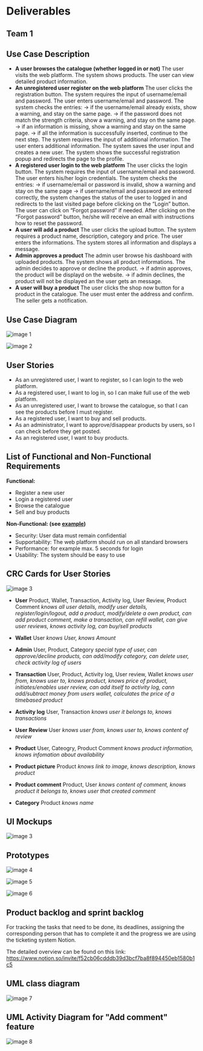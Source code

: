 # Deliverables
Team 1
---

## Use Case Description
* **A user browses the catalogue (whether logged in or not)**
The user visits the web platform.
The system shows products.
The user can view detailed product information.
* **An unregistered user register on the web platform**
The user clicks the registration button.
The system requires the input of username/email and password.
The user enters username/email and password.
The system checks the entries:
→ if the username/email already exists, show a warning, and stay on the same page.
→ if the password does not match the strength criteria, show a warning, and stay on     the same page.
→ if an information is missing, show a warning and stay on the same page.
→ if all the information is successfully inserted, continue to the next step. 
The system requires the input of additional information.
The user enters additional information.
The system saves the user input and creates a new user.
The system shows the successful registration popup and redirects the page to the profile.
* **A registered user login to the web platform**
The user clicks the login button.
The system requires the input of username/email and password.
The user enters his/her login credentials.
The system checks the entries:
→ if username/email or password is invalid, show a warning and stay on the same page
→ if username/email and password are entered correctly, the system changes the status of the user to logged in and redirects to the last visited page before clicking on the “Login” button.
The user can click on “Forgot password” if needed.
After clicking on the “Forgot password” button, he/she will receive an email with instructions how to reset the password.
* **A user will add a product**
The user clicks the upload button.
The system requires a product name, description, category and price.
The user enters the informations.
The system stores all information and displays a message.
* **Admin approves a product**
The admin user browse his dashboard with uploaded products.
The system shows all product informations.
The admin decides to approve or decline the product.
→ if admin approves, the product will be displayd on the website.
→ if admin declines, the product will not be displayed an the user gets an message.
* **A user will buy a product**
The user clicks the shop now button for a product in the catalogue.
The user must enter the address and confirm.
The seller gets a notification.

## Use Case Diagram

![image 1](https://github.com/scg-unibe-ch/ese2020-team1/blob/master/deliverables/UseCaseDiagram1.jpg)

![image 2](https://github.com/scg-unibe-ch/ese2020-team1/blob/master/deliverables/UseCaseDiagram2.jpg)

## User Stories

* As an unregistered user, I want to register, so I can login to the web platform.
* As a registered user, I want to log in, so I can make full use of the web platform.
* As an unregistered user, I want to browse the catalogue, so that I can see the products before I must register.
* As a registered user, I want to buy and sell products.
* As an administrator, I want to approve/disappear products by users, so I can check before they get posted.
* As an registered user, I want to buy products.


## List of Functional and Non-Functional Requirements
**Functional:**
* Register a new user
* Login a registered user
* Browse the catalogue
* Sell and buy products

**Non-Functional: (see <a href="https://web.cse.ohio-state.edu/~bair.41/616/Project/Example_Document/Req_Doc_Example.html#Nonfunc">example</a>)**
* Security: User data must remain confidential
* Supportability: The web platform should run on all standard browsers
* Performance: for example max. 5 seconds for login
* Usability: The system should be easy to use


## CRC Cards for User Stories

![image 3](https://github.com/scg-unibe-ch/ese2020-team1/blob/master/deliverables/CRCCards.png)

* **User**
Product, Wallet, Transaction, Activity log, User Review, Product Comment
*knows all user details, modify user details, register/login/logout, add a product, modify/delete a own product, can add product comment, make a transaction, can refill wallet, can give user reviews, knows activity log, can buy/sell products*

* **Wallet**
User
*knows User, knows Amount*

* **Admin**
User, Product, Category
*special type of user, can approve/decline products, can add/modify category, can delete user, check activity log of users*

* **Transaction**
User, Product, Activity log, User review, Wallet
*knows user from, knows user to, knows product, knows price of product, initiates/enables user review, can add itself to activity log, cann add/subtract money from users wallet, calculates the price of a timebased product*

* **Activity log**
User, Transaction
*knows user it belongs to, knows transactions*

* **User Review**
User
*knows user from, knows user to, knows content of review*

* **Product**
User, Cateogry, Product Comment
*knows product information, knows infomation about availability*

* **Product picture**
Product
*knows link to image, knows description, knows product*

* **Product comment**
Product, User
*knows content of comment, knows product it belongs to, knows user that created comment*

* **Category**
Product
*knows name*

## UI Mockups

![image 3](https://github.com/scg-unibe-ch/ese2020-team1/blob/master/deliverables/UIMockups.jpg)

## Prototypes

![image 4](https://github.com/scg-unibe-ch/ese2020-team1/blob/master/deliverables/Homepage.png)

![image 5](https://github.com/scg-unibe-ch/ese2020-team1/blob/master/deliverables/CollectionPage.png)

![image 6](https://github.com/scg-unibe-ch/ese2020-team1/blob/master/deliverables/AddProduct.png)


## Product backlog and sprint backlog

For tracking the tasks that need to be done, its deadlines, assigning the corresponding person that has to complete it and the progress we are using the ticketing system Notion.

The detailed overview can be found on this link: https://www.notion.so/invite/f52cb06cdddb39d3bcf7ba8f894450eb1580b1c5 


## UML class diagram

![image 7](https://github.com/scg-unibe-ch/ese2020-team1/blob/master/deliverables/uml_class.jpg)

## UML Activity Diagram for "Add comment" feature

![image 8](https://github.com/scg-unibe-ch/ese2020-team1/blob/master/deliverables/activity_diagram.jpg)
